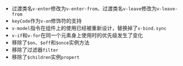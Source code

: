 - 过渡类名`v-enter`修改为`v-enter-from`、过渡类名`v-leave`修改为`v-leave-from`
- `keyCode`作为`v-on`修饰符的支持
- `v-model`指令在组件上的使用已经被重新设计，替换掉了`v-bind.sync`
- `v-if`和`v-for`在同一个元素身上使用时的优先级发生了变化
- 移除了`$on`、`$off`和`$once`实例方法
- 移除了过滤器`filter`
- 移除了`$children`实例`propert`